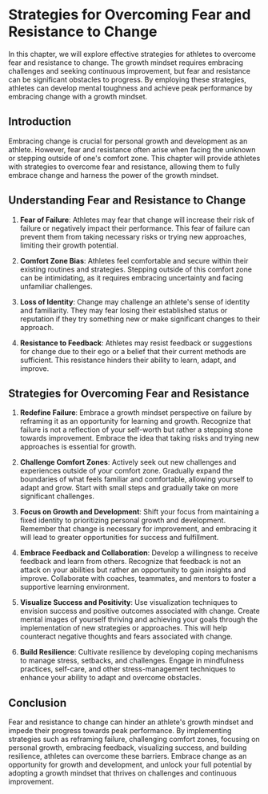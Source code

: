 Strategies for Overcoming Fear and Resistance to Change
================================================================

In this chapter, we will explore effective strategies for athletes to overcome fear and resistance to change. The growth mindset requires embracing challenges and seeking continuous improvement, but fear and resistance can be significant obstacles to progress. By employing these strategies, athletes can develop mental toughness and achieve peak performance by embracing change with a growth mindset.

**Introduction**
----------------

Embracing change is crucial for personal growth and development as an athlete. However, fear and resistance often arise when facing the unknown or stepping outside of one's comfort zone. This chapter will provide athletes with strategies to overcome fear and resistance, allowing them to fully embrace change and harness the power of the growth mindset.

**Understanding Fear and Resistance to Change**
-----------------------------------------------

1. **Fear of Failure**: Athletes may fear that change will increase their risk of failure or negatively impact their performance. This fear of failure can prevent them from taking necessary risks or trying new approaches, limiting their growth potential.

2. **Comfort Zone Bias**: Athletes feel comfortable and secure within their existing routines and strategies. Stepping outside of this comfort zone can be intimidating, as it requires embracing uncertainty and facing unfamiliar challenges.

3. **Loss of Identity**: Change may challenge an athlete's sense of identity and familiarity. They may fear losing their established status or reputation if they try something new or make significant changes to their approach.

4. **Resistance to Feedback**: Athletes may resist feedback or suggestions for change due to their ego or a belief that their current methods are sufficient. This resistance hinders their ability to learn, adapt, and improve.

**Strategies for Overcoming Fear and Resistance**
-------------------------------------------------

1. **Redefine Failure**: Embrace a growth mindset perspective on failure by reframing it as an opportunity for learning and growth. Recognize that failure is not a reflection of your self-worth but rather a stepping stone towards improvement. Embrace the idea that taking risks and trying new approaches is essential for growth.

2. **Challenge Comfort Zones**: Actively seek out new challenges and experiences outside of your comfort zone. Gradually expand the boundaries of what feels familiar and comfortable, allowing yourself to adapt and grow. Start with small steps and gradually take on more significant challenges.

3. **Focus on Growth and Development**: Shift your focus from maintaining a fixed identity to prioritizing personal growth and development. Remember that change is necessary for improvement, and embracing it will lead to greater opportunities for success and fulfillment.

4. **Embrace Feedback and Collaboration**: Develop a willingness to receive feedback and learn from others. Recognize that feedback is not an attack on your abilities but rather an opportunity to gain insights and improve. Collaborate with coaches, teammates, and mentors to foster a supportive learning environment.

5. **Visualize Success and Positivity**: Use visualization techniques to envision success and positive outcomes associated with change. Create mental images of yourself thriving and achieving your goals through the implementation of new strategies or approaches. This will help counteract negative thoughts and fears associated with change.

6. **Build Resilience**: Cultivate resilience by developing coping mechanisms to manage stress, setbacks, and challenges. Engage in mindfulness practices, self-care, and other stress-management techniques to enhance your ability to adapt and overcome obstacles.

**Conclusion**
--------------

Fear and resistance to change can hinder an athlete's growth mindset and impede their progress towards peak performance. By implementing strategies such as reframing failure, challenging comfort zones, focusing on personal growth, embracing feedback, visualizing success, and building resilience, athletes can overcome these barriers. Embrace change as an opportunity for growth and development, and unlock your full potential by adopting a growth mindset that thrives on challenges and continuous improvement.

